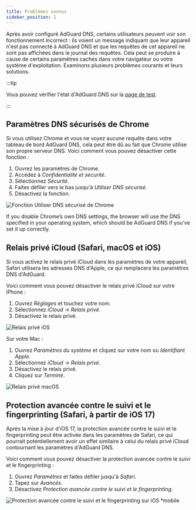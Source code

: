 ```yaml
---
title: Problèmes connus
sidebar_position: 1
---
```


Après avoir configuré AdGuard DNS, certains utilisateurs peuvent voir son fonctionnement incorrect : ils voient un message indiquant que leur appareil n'est pas connecté à AdGuard DNS et que les requêtes de cet appareil ne sont pas affichées dans le journal des requêtes. Cela peut se produire à cause de certains paramètres cachés dans votre navigateur ou votre système d'exploitation. Examinons plusieurs problèmes courants et leurs solutions.

:::tip

Vous pouvez vérifier l'état d'AdGuard DNS sur la [page de test](https://adguard.com/test.html).

:::

## Paramètres DNS sécurisés de Chrome

Si vous utilisez Chrome et vous ne voyez aucune requête dans votre tableau de bord AdGuard DNS, cela peut être dû au fait que Chrome utilise son propre serveur DNS. Voici comment vous pouvez désactiver cette fonction :

1. Ouvrez les paramètres de Chrome.
1. Accédez à *Confidentialité et sécurité*.
1. Sélectionnez *Sécurité*.
1. Faites défiler vers le bas jusqu'à *Utiliser DNS sécurisé*.
1. Désactivez la fonction.

![Fonction Utiliser DNS sécurisé de Chrome](https://cdn.adtidy.org/content/kb/dns/private/solving_problems/known_issues/secure-dns.png)

If you disable Chrome’s own DNS settings, the browser will use the DNS specified in your operating system, which should be AdGuard DNS if you’ve set it up correctly.

## Relais privé iCloud (Safari, macOS et iOS)

Si vous activez le relais privé iCloud dans les paramètres de votre appareil, Safari utilisera les adresses DNS d'Apple, ce qui remplacera les paramètres DNS d'AdGuard.

Voici comment vous pouvez désactiver le relais privé iCloud sur votre iPhone :

1. Ouvrez *Réglages* et touchez votre nom.
1. Sélectionnez *iCloud* → *Relais privé*.
1. Désactivez le relais privé.

![Relais privé iOS](https://cdn.adtidy.org/content/kb/dns/private/solving_problems/known_issues/private-relay.png)

Sur votre Mac :

1. Ouvrez *Paramètres du système* et cliquez sur votre nom ou *Identifiant Apple*.
1. Sélectionnez *iCloud* → *Relais privé*.
1. Désactivez le relais privé.
1. Cliquez sur *Terminé*.

![Relais privé macOS](https://cdn.adtidy.org/content/kb/dns/private/solving_problems/known_issues/mac-private-relay.png)

## Protection avancée contre le suivi et le fingerprinting (Safari, à partir de iOS 17)

Après la mise à jour d'iOS 17, la protection avancée contre le suivi et le fingerprinting peut être activée dans les paramètres de Safari, ce qui pourrait potentiellement avoir un effet similaire à celui du relais privé iCloud contournant les paramètres d'AdGuard DNS.

Voici comment vous pouvez désactiver la protection avancée contre le suivi et le fingerprinting :

1. Ouvrez *Paramètres* et faites défiler jusqu'à *Safari*.
1. Tapez sur *Avancés*.
1. Désactivez *Protection avancée contre le suivi et le fingerprinting*.

![Protection avancée contre le suivi et le fingerprinting sur iOS *mobile](https://cdn.adtidy.org/content/kb/dns/private/solving_problems/known_issues/ios-tracking-and-fingerprinting.png)
